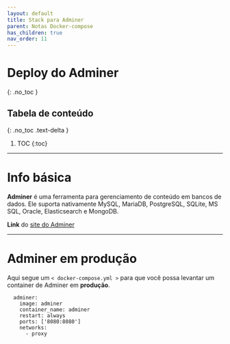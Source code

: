 ```yaml
---
layout: default
title: Stack para Adminer
parent: Notas Docker-compose
has_children: true
nav_order: 11
---
```


# Deploy do Adminer
{: .no_toc }

## Tabela de conteúdo
{: .no_toc .text-delta }

1. TOC
{:toc}

---

# Info básica
**Adminer** é uma ferramenta para gerenciamento de conteúdo em bancos de dados. Ele suporta nativamente MySQL, MariaDB, PostgreSQL, SQLite, MS SQL, Oracle, Elasticsearch e MongoDB.

**Link** do [site do Adminer](https://adminer.org/)


---

# Adminer em produção
Aqui segue um `< docker-compose.yml >` para que você possa levantar um container de Adminer em **produção**.


<div class="code-example" markdown="1">

```
  adminer:
    image: adminer
    container_name: adminer
    restart: always
    ports: ['8080:8080']
    networks:
      - proxy
```